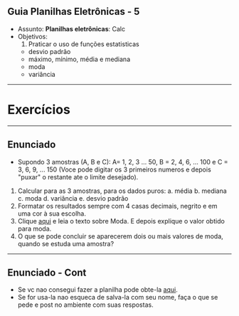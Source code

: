 ## Guia Planilhas Eletrônicas - 5

- Assunto: **Planilhas eletrônicas**: Calc
- Objetivos:
  1. Praticar o uso de funções estatisticas
    - desvio padrão
    - máximo,  mínimo, média e mediana
    - moda
    - variância
 
---
# Exercícios

---
## Enunciado
- Supondo 3 amostras (A, B e C): 
  A= 1, 2, 3 ... 50, B = 2, 4, 6, ... 100 e C = 3, 6, 9, ... 150 (Voce pode digitar os 3 primeiros numeros
  e depois "puxar" o restante ate o limite desejado).
 1. Calcular para as 3 amostras, para os dados puros:
    a. média b. mediana c. moda d. variância e. desvio padrão
 2. Formatar os resultados sempre com 4 casas decimais, negrito e em uma cor à sua escolha.
 3. Clique [aqui](http://www.cultura.ufpa.br/dicas/biome/bioamos.htm#moda) e leia o texto sobre Moda. 
    E depois explique o valor obtido para moda. 
 5. O que se pode concluir se aparecerem dois ou mais valores de moda, quando se estuda uma amostra?

---
## Enunciado - Cont
- Se vc nao consegui fazer a planilha pode obte-la [aqui](https://ava.cefetmg.br/mod/resource/view.php?id=3712). 
- Se for usa-la nao esqueca de salva-la com seu nome, faça o que se pede e post no ambiente com suas respostas.
